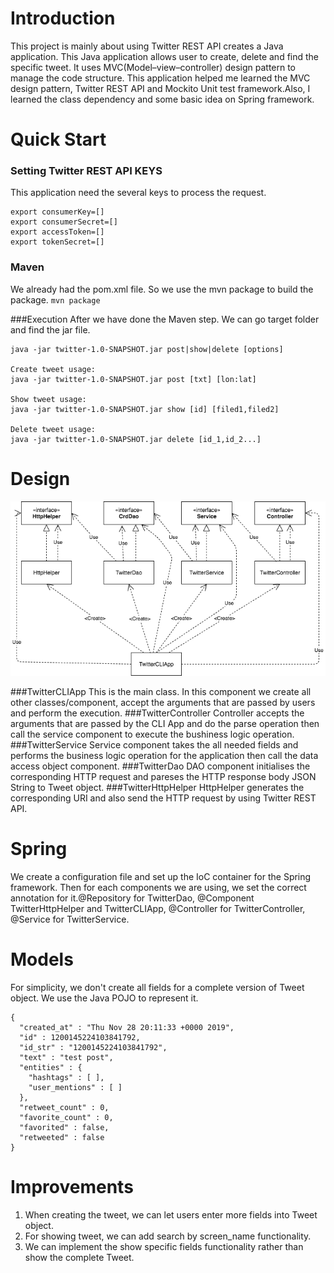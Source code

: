 # Introduction
This project is mainly about using Twitter REST API creates a Java application. This Java application allows user to create, delete and find the specific tweet. It uses MVC(Model–view–controller) design pattern to manage the code structure. This application helped me learned the MVC design pattern, Twitter REST API and Mockito Unit test framework.Also, I learned the class dependency and some basic idea on Spring framework. 

# Quick Start

### Setting Twitter REST API KEYS
This application need the several keys to process the request.
 ```
 export consumerKey=[]
 export consumerSecret=[]
 export accessToken=[]
 export tokenSecret=[]
 ```
### Maven
We already had the pom.xml file. So we use the mvn package to build the package.
`mvn package`

###Execution
After we have done the Maven step. We can go target folder and find the jar file.
```
java -jar twitter-1.0-SNAPSHOT.jar post|show|delete [options]  

Create tweet usage:
java -jar twitter-1.0-SNAPSHOT.jar post [txt] [lon:lat]

Show tweet usage:
java -jar twitter-1.0-SNAPSHOT.jar show [id] [filed1,filed2]

Delete tweet usage:
java -jar twitter-1.0-SNAPSHOT.jar delete [id_1,id_2...]
```
# Design
![](https://github.com/jarviscanada/jarvis_data_eng_SiqiYang/blob/develop/core_java/twitter/asset/UML.png)

###TwitterCLIApp
This is the main class. In this component we create all other classes/component, accept the arguments that are passed by users and perform the execution.
###TwitterController
Controller accepts the arguments that are passed by the CLI App and do the parse operation then call the service component to execute the bushiness logic operation.
###TwitterService
Service component takes the all needed fields and performs the business logic operation for the application then call the data access object component.
###TwitterDao
DAO component initialises the corresponding HTTP request and pareses the HTTP response body JSON String to Tweet object.
###TwitterHttpHelper
HttpHelper generates the corresponding URI and also send the HTTP request by using Twitter REST API.

# Spring
We create a configuration file and set up the IoC container for the Spring framework. Then for each components we are using, we set the correct annotation for it.@Repository for TwitterDao, @Component TwitterHttpHelper and TwitterCLIApp, @Controller for TwitterController, @Service for TwitterService. 

# Models
For simplicity, we don't create all fields for a complete version of Tweet object. We use the Java POJO to represent it.
```
{
  "created_at" : "Thu Nov 28 20:11:33 +0000 2019",
  "id" : 1200145224103841792,
  "id_str" : "1200145224103841792",
  "text" : "test post",
  "entities" : {
    "hashtags" : [ ],
    "user_mentions" : [ ]
  },
  "retweet_count" : 0,
  "favorite_count" : 0,
  "favorited" : false,
  "retweeted" : false
}
```

# Improvements
1. When creating the tweet, we can let users enter more fields into Tweet object.
2. For showing tweet, we can add search by screen_name functionality.
3. We can implement the show specific fields functionality rather than show the complete Tweet.